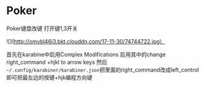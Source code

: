 # Poker
Poker键盘改键
打开键1,3开关

![](http://omvbl46i3.bkt.clouddn.com/17-11-30/74744722.jpg）



首先在karabine中启用Complex Modifications 启用其中的change right_command +hjkl to arrow keys
然后`~/.config/karabiner/karabiner.json`把里面的right_command改成left_control即可把最左边的按键+hjk编程方向键
 
